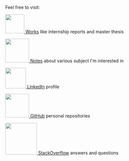 Feel free to visit:

<a href="works.html"><img src="https://pngimg.com/uploads/book/book_PNG51027.png" height="60px"> Works</a> like internship reports and master thesis

<a href="notes.html"><img src="https://cdn.pixabay.com/photo/2012/04/16/11/48/note-35638_960_720.png" height="75px"> Notes</a> about various subject I'm interested in

<a href="http://linkedin.com/in/enzo-bonnal"><img src="https://content.linkedin.com/content/dam/me/business/en-us/amp/brand-site/v2/bg/LI-Bug.svg.original.svg" height="65px"> LinkedIn</a> profile

<a href="https://github.com/enzobnl"><img src="https://github.githubassets.com/images/modules/logos_page/GitHub-Mark.png" height="75px"> GitHub</a> personal repositories

<a href="https://stackoverflow.com/users/6580080/enzobnl?tab=answers&sort=newest#user-tab-answers"><img src="https://cdn.sstatic.net/Sites/stackoverflow/company/img/logos/so/so-icon.png?v=c78bd457575a" height="100px"> StackOverflow</a> answers and questions

<!--stackedit_data:
eyJoaXN0b3J5IjpbLTg1NzI3NDg4OSw3MDc1NjAwNDksMTgwMj
EyNDgzNCwxODQ5MDgzNTk3LC0yMTQ1NTEyNTUzLDcwNzU2MDA0
OSwxNDA1MTQ5MzAxLDcwNzU2MDA0OSwtMTc1MTY5MTY5LDEwNz
g3ODMwMzQsLTM0MTk0ODA5NiwtMTU2MDI3MzI0MiwtMTc2MDM5
MTg1Nl19
-->